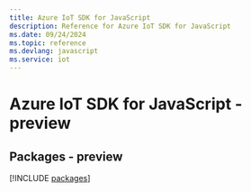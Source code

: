 ```yaml
---
title: Azure IoT SDK for JavaScript
description: Reference for Azure IoT SDK for JavaScript
ms.date: 09/24/2024
ms.topic: reference
ms.devlang: javascript
ms.service: iot
---
```

# Azure IoT SDK for JavaScript - preview
## Packages - preview
[!INCLUDE [packages](iot-index.md)]